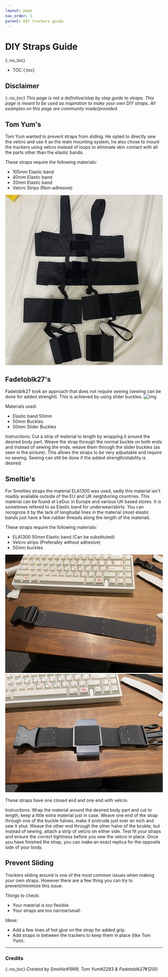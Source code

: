 ```yaml
---
layout: page
nav_order: 5
parent: DIY trackers guide
---
```

# DIY Straps Guide
{:.no_toc}

* TOC
{:toc}

## Disclaimer
{:.no_toc}
*This page is not a definitive/step by step guide to straps.*
*This page is meant to be used as inspiration to make your own DIY straps.*
*All examples on this page are community made/provided.*

## Tom Yum's

Tom Yum wanted to prevent straps from sliding. He opted to directly sew the velcro and use it as the main mounting system, he also chose to mount the trackers using velcro instead of loops to eliminate skin contact with all the parts other than the elastic bands.

These straps require the following materials:
- 105mm Elastic band
- 40mm Elastic band
- 20mm Elastic band
- Velcro Strips (Non-adhesive)

![TomYum Straps](../assets/img/TomYumStraps.jpg)


## Fadetoblk27's

Fadetoblk27 took an approach that does not require sewing (sewing can be done for added strenght).
This is achieved by using slider buckles.
![img](https://media.discordapp.net/attachments/931410740320026654/966128713685159967/IMG_0095.jpg?width=774&height=581)

Materials used:
- Elastic band 50mm
- 50mm Buckles
- 50mm Slider Buckles

Instructions:
Cut a strip of material to length by wrapping it around the desired body part.
Weave the strap through the normal buckle on both ends and instead of sewing the ends, weave them through the slider buckles (as seen in the picture).
This allows the straps to be very adjustable and require no sewing.
Sewing can still be done if the added strength/stability is desired.


## Smeltie's
For Smelties straps the material ELA1300 was used, sadly this material isn't readily available outside of the EU and UK neighboring countries.
This material can be found at LeDuc in Europe and various UK based stores.
It is sometimes refered to as Elastic band for underwear/skirts.
You can recognize it by the lack of longitudal lines in the material (most elastic bands just have a few rubber threads along the length of the material).
 
These straps require the following materials:
- ELA1300 50mm Elastic band (Can be substituted)
- Velcro strips (Preferably without adhesive)
- 50mm buckles
 
![smeltieimg](../assets/img/Smeltie_strap.png)
![smeltieimg1](../assets/img/Smeltie_strap1.png)
 
These straps have one closed end and one end with velcro.

Instructions:
Wrap the material around the desired body part and cut to length, keep a little extra material just in case.
Weave one end of the strap through one of the buckle halves, make it protrude just over an inch and sew it shut.
Weave the other end through the other halve of the bcukle, but instead of sewing, attach a strip of velcro on either side.
Test fit your straps and ensure the correct tightness before you sew the velcro in place.
Once you have finished the strap, you can make an exact replica for the opposite side of your body.


## Prevent Sliding
Trackers sliding around is one of the most common issues when making your own straps.
However there are a few thing you can try to prevent/minimize this issue.

Things to check:
- Your material is too flexible.
- Your straps are too narrow/small.

Ideas:
- Add a few lines of hot glue on the strap for added grip.
- Add straps in between the trackers to keep them in place (like Tom Yum).


---
### Credits
{:.no_toc}
*Created by Smeltie#1999, Tom Yum#2283 & Fadetoblk27#1200.*